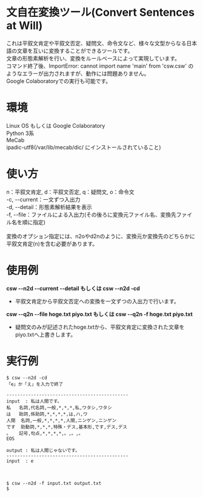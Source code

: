 # 文自在変換ツール(Convert Sentences at Will)
これは平叙文肯定や平叙文否定、疑問文、命令文など、様々な文型からなる日本語の文章を互いに変換することができるツールです。<br />
文章の形態素解析を行い、変換をルールベースによって実現しています。<br />
コマンド終了後、ImportError: cannot import name 'main' from 'csw.csw'&nbsp;のようなエラーが出力されますが、動作には問題ありません。<br />
Google Colaboratoryでの実行も可能です。<br />

# 環境
Linux OS もしくは Google Colaboratory<br />
Python 3系<br />
MeCab<br />
ipadic-utf8(/var/lib/mecab/dic/&nbsp;にインストールされていること)<br />

# 使い方
n：平叙文肯定,&nbsp;d：平叙文否定,&nbsp;q：疑問文,&nbsp;o：命令文<br />
-c,&nbsp;--current：一文ずつ入出力<br />
-d,&nbsp;--detail：形態素解析結果を表示<br />
-f,&nbsp;--file：ファイルによる入出力(その後ろに変換元ファイル名、変換先ファイル名を順に指定)<br />
<br />
変換のオプション指定には、n2oやd2nのように、変換元か変換先のどちらかに平叙文肯定(n)を含む必要があります。<br />

# 使用例
**csw --n2d --current --detail もしくは csw --n2d -cd**
- 平叙文肯定から平叙文否定への変換を一文ずつの入出力で行います。

**csw --q2n --file hoge.txt piyo.txt もしくは csw --q2n -f hoge.txt piyo.txt**
- 疑問文のみが記述されたhoge.txtから、平叙文肯定に変換された文章をpiyo.txtへ上書きします。

# 実行例
```
$ csw --n2d -cd
「e」か「え」を入力で終了

---------------------------------------------
input  : 私は人間です。
私	名詞,代名詞,一般,*,*,*,私,ワタシ,ワタシ
は	助詞,係助詞,*,*,*,*,は,ハ,ワ
人間	名詞,一般,*,*,*,*,人間,ニンゲン,ニンゲン
です	助動詞,*,*,*,特殊・デス,基本形,です,デス,デス
。	記号,句点,*,*,*,*,。,。,。
EOS

output : 私は人間じゃないです。
---------------------------------------------
input  : e
```

<br />

```
$ csw --n2d -f input.txt output.txt
$
```
